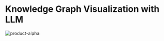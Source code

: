 # Knowledge Graph Visualization with LLM

![product-alpha](https://github.com/user-attachments/assets/cc3c76e8-5e55-4d2d-a2f7-2d318c710e01)
